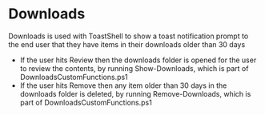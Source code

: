 # Downloads
Downloads is used with ToastShell to show a toast notification prompt to the end user that they have items in their downloads older than 30 days
- If the user hits Review then the downloads folder is opened for the user to review the contents, by running Show-Downloads, which is part of DownloadsCustomFunctions.ps1
- If the user hits Remove then any item older than 30 days in the downloads folder is deleted, by running Remove-Downloads, which is part of DownloadsCustomFunctions.ps1